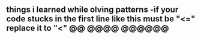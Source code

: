 things i learned while olving patterns
-if your code stucks in the first line like this must be "<=" replace it to "<"
              @@
             @@@@
            @@@@@@
-